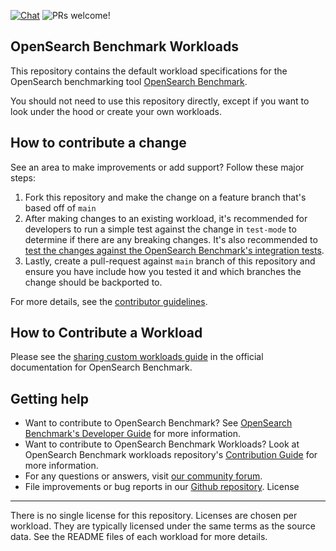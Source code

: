 [![Chat](https://img.shields.io/badge/chat-on%20forums-blue)](https://forum.opensearch.org/categories)
![PRs welcome!](https://img.shields.io/badge/PRs-welcome!-success)

OpenSearch Benchmark Workloads
------------------------------

This repository contains the default workload specifications for the OpenSearch benchmarking tool [OpenSearch Benchmark](https://github.com/opensearch-project/OpenSearch-Benchmark).

You should not need to use this repository directly, except if you want to look under the hood or create your own workloads.

How to contribute a change
--------------------------

See an area to make improvements or add support? Follow these major steps:

1. Fork this repository and make the change on a feature branch that's based off of `main`
2. After making changes to an existing workload, it's recommended for developers to run a simple test against the change in `test-mode` to determine if there are any breaking changes. It's also recommended to [test the changes against the OpenSearch Benchmark's integration tests](https://github.com/opensearch-project/opensearch-benchmark-workloads/blob/main/CONTRIBUTING.md#testing-changes-with-integration-tests).
3. Lastly, create a pull-request against `main` branch of this repository and ensure you have include how you tested it and which branches the change should be backported to.

For more details, see the [contributor guidelines](https://github.com/opensearch-project/opensearch-benchmark-workloads/blob/main/CONTRIBUTING.md).


How to Contribute a Workload
----------------------------

Please see the [sharing custom workloads guide](https://opensearch.org/docs/latest/benchmark/user-guide/contributing-workloads/) in the official documentation for OpenSearch Benchmark.


Getting help
------------

- Want to contribute to OpenSearch Benchmark? See [OpenSearch Benchmark's Developer Guide](https://github.com/opensearch-project/OpenSearch-Benchmark/blob/main/DEVELOPER_GUIDE.md) for more information.
- Want to contribute to OpenSearch Benchmark Workloads? Look at OpenSearch Benchmark workloads repository's [Contribution Guide](https://github.com/opensearch-project/opensearch-benchmark-workloads/blob/main/CONTRIBUTING.md) for more information.
- For any questions or answers, visit [our community forum](https://forum.opensearch.org/).
- File improvements or bug reports in our [Github repository](https://github.com/opensearch-project/opensearch-benchmark-workloads/issues).
License
-------

There is no single license for this repository. Licenses are chosen per workload. They are typically licensed under the same terms as the source data. See the README files of each workload for more details.
